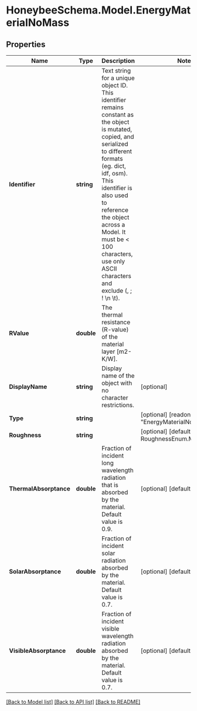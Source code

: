 
# HoneybeeSchema.Model.EnergyMaterialNoMass

## Properties

Name | Type | Description | Notes
------------ | ------------- | ------------- | -------------
**Identifier** | **string** | Text string for a unique object ID. This identifier remains constant as the object is mutated, copied, and serialized to different formats (eg. dict, idf, osm). This identifier is also used to reference the object across a Model. It must be &lt; 100 characters, use only ASCII characters and exclude (, ; ! \\n \\t). | 
**RValue** | **double** | The thermal resistance (R-value) of the material layer [m2-K/W]. | 
**DisplayName** | **string** | Display name of the object with no character restrictions. | [optional] 
**Type** | **string** |  | [optional] [readonly] [default to "EnergyMaterialNoMass"]
**Roughness** | **string** |  | [optional] [default to RoughnessEnum.MediumRough]
**ThermalAbsorptance** | **double** | Fraction of incident long wavelength radiation that is absorbed by the material. Default value is 0.9. | [optional] [default to 0.9D]
**SolarAbsorptance** | **double** | Fraction of incident solar radiation absorbed by the material. Default value is 0.7. | [optional] [default to 0.7D]
**VisibleAbsorptance** | **double** | Fraction of incident visible wavelength radiation absorbed by the material. Default value is 0.7. | [optional] [default to 0.7D]

[[Back to Model list]](../README.md#documentation-for-models)
[[Back to API list]](../README.md#documentation-for-api-endpoints)
[[Back to README]](../README.md)

